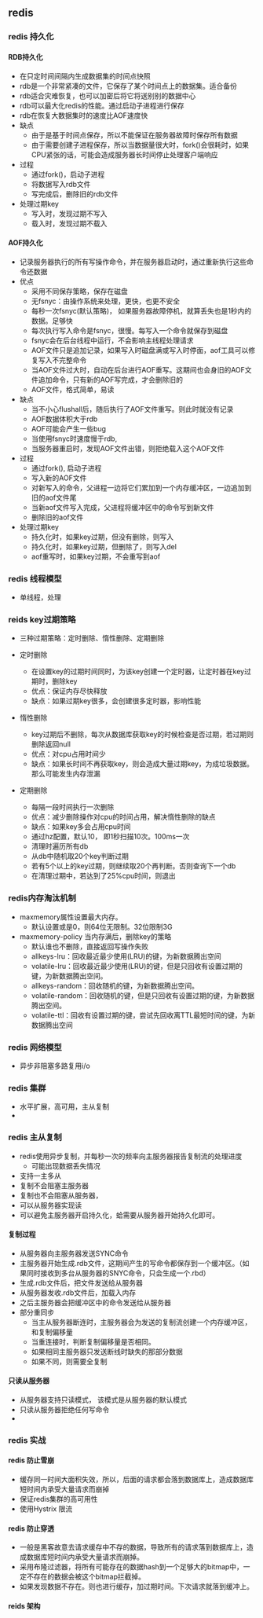 ## redis
 
### redis 持久化

#### RDB持久化
 * 在只定时间间隔内生成数据集的时间点快照
 * rdb是一个非常紧凑的文件，它保存了某个时间点上的数据集。适合备份
 * rdb适合灾难恢复，也可以加密后将它将送别别的数据中心
 * rdb可以最大化redis的性能。通过启动子进程进行保存
 * rdb在恢复大数据集时的速度比AOF速度快
 * 缺点
   + 由于是基于时间点保存，所以不能保证在服务器故障时保存所有数据
   + 由于需要创建子进程保存，所以当数据量很大时，fork()会很耗时，如果CPU紧张的话，可能会造成服务器长时间停止处理客户端响应
 * 过程
   + 通过fork()，启动子进程
   + 将数据写入rdb文件
   + 写完成后，删除旧的rdb文件
 * 处理过期key
   + 写入时，发现过期不写入
   + 载入时，发现过期不载入
#### AOF持久化
 * 记录服务器执行的所有写操作命令，并在服务器启动时，通过重新执行这些命令还数据
 * 优点
   + 采用不同保存策略，保存在磁盘
   + 无fsnyc：由操作系统来处理，更快，也更不安全
   + 每秒一次fsnyc(默认策略)， 如果服务器故障停机，就算丢失也是1秒内的数据。足够快
   + 每次执行写入命令是fsnyc，很慢。每写入一个命令就保存到磁盘
   + fsnyc会在后台线程中运行，不会影响主线程处理请求
   + AOF文件只是追加记录，如果写入时磁盘满或写入时停面，aof工具可以修复写入不完整命令
   + 当AOF文件过大时，自动在后台进行AOF重写。这期间也会身旧的AOF文件追加命令，只有新的AOF写完成，才会删除旧的
   + AOF文件，格式简单，易读
 * 缺点
   + 当不小心flushall后，随后执行了AOF文件重写。则此时就没有记录
   + AOF数据体积大于rdb
   + AOF可能会产生一些bug
   + 当使用fsnyc时速度慢于rdb, 
   + 当服务器重启时，发现AOF文件出错，则拒绝载入这个AOF文件
 * 过程
   + 通过fork(), 启动子进程
   + 写入新的AOF文件
   + 对新写入的命令，父进程一边将它们累加到一个内存缓冲区，一边追加到旧的aof文件尾
   + 当新aof文件写入完成，父进程将缓冲区中的命令写到新文件
   + 删除旧的aof文件
 * 处理过期key
   + 持久化时，如果key过期，但没有删除，则写入
   + 持久化时，如果key过期，但删除了，则写入del
   + aof重写时，如果key过期，不会重写到aof
### redis 线程模型
 * 单线程，处理

### reids key过期策略
 * 三种过期策略：定时删除、惰性删除、定期删除
 * 定时删除
   + 在设置key的过期时间同时，为该key创建一个定时器，让定时器在key过期时，删除key
   + 优点：保证内存尽快释放
   + 缺点：如果过期key很多，会创建很多定时器，影响性能
 * 惰性删除
   + key过期后不删除，每次从数据库获取key的时候检查是否过期，若过期则删除返回null
   + 优点：对cpu占用时间少
   + 缺点：如果长时间不再获取key，则会造成大量过期key，为成垃圾数据。那么可能发生内存泄漏
   
 * 定期删除
   + 每隔一段时间执行一次删除
   + 优点：减少删除操作对cpu的时间占用，解决惰性删除的缺点
   + 缺点：如果key多会占用cpu时间
   + 通过hz配置，默认10， 即1秒扫描10次。100ms一次
   + 清理时遍历所有db
   + 从db中随机取20个key判断过期
   + 若有5个以上的key过期，则继续取20个再判断。否则查询下一个db
   + 在清理过期中，若达到了25%cpu时间，则退出
   
### redis内存淘汰机制
 * maxmemory属性设置最大内存。
   + 默认设置或是0，则64位无限制。32位限制3G
 * maxmemory-policy 当内存满后，删除key的策略
   + 默认谁也不删除，直接返回写操作失败
   + allkeys-lru：回收最近最少使用(LRU)的键，为新数据腾出空间
   + volatile-lru：回收最近最少使用(LRU)的键，但是只回收有设置过期的键，为新数据腾出空间。
   + allkeys-random：回收随机的键，为新数据腾出空间。
   + volatile-random：回收随机的键，但是只回收有设置过期的键，为新数据腾出空间。
   + volatile-ttl：回收有设置过期的键，尝试先回收离TTL最短时间的键，为新数据腾出空间

### redis 网络模型
 * 异步非阻塞多路复用i/o

### redis 集群
 * 水平扩展，高可用，主从复制
 * 
 
### redis 主从复制
 * redis使用异步复制，并每秒一次的频率向主服务器报告复制流的处理进度
   + 可能出现数据丢失情况
 * 支持一主多从
 * 复制不会阻塞主服务器
 * 复制也不会阻塞从服务器，
 * 可以从服务器实现读
 * 可以避免主服务器开启持久化，蛤需要从服务器开始持久化即可。
 
#### 复制过程
 * 从服务器向主服务器发送SYNC命令
 * 主服务器开始生成.rdb文件，这期间产生的写命令都保存到一个缓冲区。（如果同时接收到多台从服务器的SNYC命令，只会生成一个.rbd）
 * 生成.rdb文件后，把文件发送给从服务器
 * 从服务器发收.rdb文件后，加载入内存
 * 之后主服务器会把缓冲区中的命令发送给从服务器
 * 部分重同步
   + 当主从服务器断连时，主服务器会为发送的复制流创建一个内存缓冲区，和复制偏移量
   + 当重连接时，判断复制偏移量是否相同。
   + 如果相同主服务器只发送断线时缺失的那部分数据
   + 如果不同，则需要全复制
 
#### 只读从服务器
 * 从服务器支持只读模式， 该模式是从服务器的默认模式
 * 只读从服务器拒绝任何写命令
 * 
 
### redis 实战
#### redis 防止雪崩
 * 缓存同一时间大面积失效，所以，后面的请求都会落到数据库上，造成数据库短时间内承受大量请求而崩掉
 * 保证redis集群的高可用性
 * 使用Hystrix 限流
 

#### redis 防止穿透
 * 一般是黑客故意去请求缓存中不存的数据，导致所有的请求落到数据库上，造成数据库短时间内承受大量请求而崩掉。
 * 采用布隆过滤器，将所有可能存在的数据hash到一个足够大的bitmap中，一定不存在的数据会被这个bitmap拦截掉。
 * 如果发现数据不存在。则也进行缓存，加过期时间。下次请求就落到缓冲上。

#### reids 架构